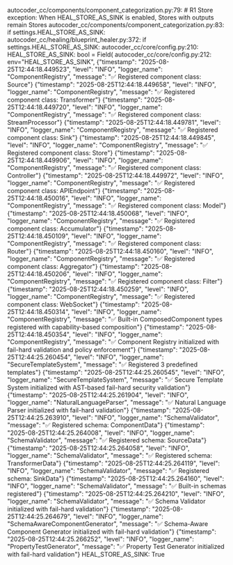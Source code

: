 autocoder_cc/components/component_categorization.py:79:        # R1 Store exception: When HEAL_STORE_AS_SINK is enabled, Stores with outputs remain Stores
autocoder_cc/components/component_categorization.py:83:            if settings.HEAL_STORE_AS_SINK:
autocoder_cc/healing/blueprint_healer.py:372:        if settings.HEAL_STORE_AS_SINK:
autocoder_cc/core/config.py:210:    HEAL_STORE_AS_SINK: bool = Field(
autocoder_cc/core/config.py:212:        env="HEAL_STORE_AS_SINK",
{"timestamp": "2025-08-25T12:44:18.449523", "level": "INFO", "logger_name": "ComponentRegistry", "message": "✅ Registered component class: Source"}
{"timestamp": "2025-08-25T12:44:18.449658", "level": "INFO", "logger_name": "ComponentRegistry", "message": "✅ Registered component class: Transformer"}
{"timestamp": "2025-08-25T12:44:18.449720", "level": "INFO", "logger_name": "ComponentRegistry", "message": "✅ Registered component class: StreamProcessor"}
{"timestamp": "2025-08-25T12:44:18.449781", "level": "INFO", "logger_name": "ComponentRegistry", "message": "✅ Registered component class: Sink"}
{"timestamp": "2025-08-25T12:44:18.449845", "level": "INFO", "logger_name": "ComponentRegistry", "message": "✅ Registered component class: Store"}
{"timestamp": "2025-08-25T12:44:18.449906", "level": "INFO", "logger_name": "ComponentRegistry", "message": "✅ Registered component class: Controller"}
{"timestamp": "2025-08-25T12:44:18.449972", "level": "INFO", "logger_name": "ComponentRegistry", "message": "✅ Registered component class: APIEndpoint"}
{"timestamp": "2025-08-25T12:44:18.450016", "level": "INFO", "logger_name": "ComponentRegistry", "message": "✅ Registered component class: Model"}
{"timestamp": "2025-08-25T12:44:18.450068", "level": "INFO", "logger_name": "ComponentRegistry", "message": "✅ Registered component class: Accumulator"}
{"timestamp": "2025-08-25T12:44:18.450109", "level": "INFO", "logger_name": "ComponentRegistry", "message": "✅ Registered component class: Router"}
{"timestamp": "2025-08-25T12:44:18.450160", "level": "INFO", "logger_name": "ComponentRegistry", "message": "✅ Registered component class: Aggregator"}
{"timestamp": "2025-08-25T12:44:18.450206", "level": "INFO", "logger_name": "ComponentRegistry", "message": "✅ Registered component class: Filter"}
{"timestamp": "2025-08-25T12:44:18.450259", "level": "INFO", "logger_name": "ComponentRegistry", "message": "✅ Registered component class: WebSocket"}
{"timestamp": "2025-08-25T12:44:18.450314", "level": "INFO", "logger_name": "ComponentRegistry", "message": "✅ Built-in ComposedComponent types registered with capability-based composition"}
{"timestamp": "2025-08-25T12:44:18.450354", "level": "INFO", "logger_name": "ComponentRegistry", "message": "✅ Component Registry initialized with fail-hard validation and policy enforcement"}
{"timestamp": "2025-08-25T12:44:25.260454", "level": "INFO", "logger_name": "SecureTemplateSystem", "message": "✅ Registered 3 predefined templates"}
{"timestamp": "2025-08-25T12:44:25.260545", "level": "INFO", "logger_name": "SecureTemplateSystem", "message": "✅ Secure Template System initialized with AST-based fail-hard security validation"}
{"timestamp": "2025-08-25T12:44:25.261904", "level": "INFO", "logger_name": "NaturalLanguageParser", "message": "✅ Natural Language Parser initialized with fail-hard validation"}
{"timestamp": "2025-08-25T12:44:25.263910", "level": "INFO", "logger_name": "SchemaValidator", "message": "✅ Registered schema: ComponentData"}
{"timestamp": "2025-08-25T12:44:25.264008", "level": "INFO", "logger_name": "SchemaValidator", "message": "✅ Registered schema: SourceData"}
{"timestamp": "2025-08-25T12:44:25.264058", "level": "INFO", "logger_name": "SchemaValidator", "message": "✅ Registered schema: TransformerData"}
{"timestamp": "2025-08-25T12:44:25.264119", "level": "INFO", "logger_name": "SchemaValidator", "message": "✅ Registered schema: SinkData"}
{"timestamp": "2025-08-25T12:44:25.264160", "level": "INFO", "logger_name": "SchemaValidator", "message": "✅ Built-in schemas registered"}
{"timestamp": "2025-08-25T12:44:25.264210", "level": "INFO", "logger_name": "SchemaValidator", "message": "✅ Schema Validator initialized with fail-hard validation"}
{"timestamp": "2025-08-25T12:44:25.264679", "level": "INFO", "logger_name": "SchemaAwareComponentGenerator", "message": "✅ Schema-Aware Component Generator initialized with fail-hard validation"}
{"timestamp": "2025-08-25T12:44:25.266252", "level": "INFO", "logger_name": "PropertyTestGenerator", "message": "✅ Property Test Generator initialized with fail-hard validation"}
HEAL_STORE_AS_SINK: True
